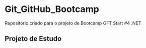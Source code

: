 # Git_GitHub_Bootcamp
Repositório criado para o projeto de Bootcamp GFT Start #4 .NET

## Projeto de Estudo ##

